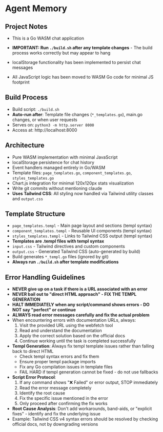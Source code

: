 # Agent Memory

## Project Notes
- This is a Go WASM chat application
- **IMPORTANT: Run `./build.sh` after any template changes** - The build process works correctly but may appear to hang


- localStorage functionality has been implemented to persist chat messages
- All JavaScript logic has been moved to WASM Go code for minimal JS footprint

## Build Process
- Build script: `./build.sh`
- **Auto-run after**: Template file changes (`*_templates.go`), main.go changes, or when user requests
- Serves on: `python3 -m http.server 8000`
- Access at: http://localhost:8000

## Architecture
- Pure WASM implementation with minimal JavaScript
- localStorage persistence for chat history
- Event handlers managed entirely in Go/WASM
- Template files: `page_templates.go`, `component_templates.go`, `styles_templates.go`
- Chart.js integration for minimal 120x120px stats visualization
- Write git commits without mentioning claude
- **Uses Tailwind CSS**: All styling now handled via Tailwind utility classes and `output.css`

## Template Structure
- `page_templates.templ` - Main page layout and sections (templ syntax)
- `component_templates.templ` - Reusable UI components (templ syntax)
- `styles_templates.templ` - Links to Tailwind CSS output (templ syntax)
- **Templates are .templ files with templ syntax**
- `input.css` - Tailwind directives and custom components
- `output.css` - Generated Tailwind CSS (auto-generated by build)
- Build generates `*_templ.go` files (ignored by git)
- **Always run `./build.sh` after template modifications**

## Error Handling Guidelines
- **NEVER give up on a task if there is a URL associated with an error**
- **NEVER bail out to "direct HTML approach" - FIX THE TEMPL GENERATION**
- **HALT IMMEDIATELY when any script/command shows errors - DO NOT say "perfect" or continue**
- **ALWAYS read error messages carefully and fix the actual problem**
- When encountering errors with documentation URLs, always:
  1. Visit the provided URL using the webfetch tool
  2. Read and understand the documentation
  3. Apply the correct solution based on the official docs
  4. Continue working until the task is completed successfully
- **Templ Generation**: Always fix templ template issues rather than falling back to direct HTML
  - Check templ syntax errors and fix them
  - Ensure proper templ package imports
  - Fix any Go compilation issues in template files
  - FAIL HARD if templ generation cannot be fixed - do not use fallbacks
- **Script Error Protocol**:
  1. If any command shows "❌ Failed" or error output, STOP immediately
  2. Read the error message completely
  3. Identify the root cause
  4. Fix the specific issue mentioned in the error
  5. Only proceed after confirming the fix works
- **Root Cause Analysis**: Don't add workarounds, band-aids, or "explicit fixes" - identify and fix the underlying issue
- Example: Tailwind CSS v4 syntax errors should be resolved by checking official docs, not by downgrading versions
